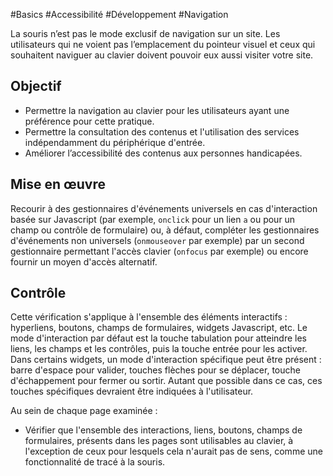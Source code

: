 
#Basics #Accessibilité #Développement #Navigation

La souris n’est pas le mode exclusif de navigation sur un site. Les utilisateurs qui ne voient pas l’emplacement du pointeur visuel et ceux qui souhaitent naviguer au clavier doivent pouvoir eux aussi visiter votre site.

Objectif
--------

*   Permettre la navigation au clavier pour les utilisateurs ayant une préférence pour cette pratique.
*   Permettre la consultation des contenus et l'utilisation des services indépendamment du périphérique d'entrée.
*   Améliorer l’accessibilité des contenus aux personnes handicapées.

Mise en œuvre
-------------

Recourir à des gestionnaires d'événements universels en cas d'interaction basée sur Javascript (par exemple, `onclick` pour un lien `a` ou pour un champ ou contrôle de formulaire) ou, à défaut, compléter les gestionnaires d'événements non universels (`onmouseover` par exemple) par un second gestionnaire permettant l'accès clavier (`onfocus` par exemple) ou encore fournir un moyen d'accès alternatif.

Contrôle
--------

Cette vérification s'applique à l'ensemble des éléments interactifs : hyperliens, boutons, champs de formulaires, widgets Javascript, etc. Le mode d'interaction par défaut est la touche tabulation pour atteindre les liens, les champs et les contrôles, puis la touche entrée pour les activer. Dans certains widgets, un mode d'interaction spécifique peut être présent : barre d'espace pour valider, touches flèches pour se déplacer, touche d'échappement pour fermer ou sortir. Autant que possible dans ce cas, ces touches spécifiques devraient être indiquées à l'utilisateur.

Au sein de chaque page examinée :

*   Vérifier que l'ensemble des interactions, liens, boutons, champs de formulaires, présents dans les pages sont utilisables au clavier, à l'exception de ceux pour lesquels cela n'aurait pas de sens, comme une fonctionnalité de tracé à la souris.
